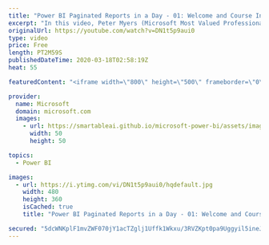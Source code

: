 ```yaml
---
title: "Power BI Paginated Reports in a Day - 01: Welcome and Course Introduction"
excerpt: "In this video, Peter Myers (Microsoft Most Valued Professional - Data Platform, and course developer), Chris Finlan (Principal Program Manager), and special guest Paginated Report Bear (Course Morale Manager) welcome and introduce you to the course, its outline and the course demo scenario.  The Power"
originalUrl: https://youtube.com/watch?v=DN1t5p9aui0
type: video
price: Free
length: PT2M59S
publishedDateTime: 2020-03-18T02:58:19Z
heat: 55

featuredContent: "<iframe width=\"800\" height=\"500\" frameborder=\"0\" src=\"https://www.youtube.com/embed/DN1t5p9aui0\" allow=\"accelerometer; autoplay; encrypted-media; gyroscope; picture-in-picture\" allowfullscreen></iframe>"

provider:
  name: Microsoft
  domain: microsoft.com
  images:
    - url: https://smartableai.github.io/microsoft-power-bi/assets/images/organizations/microsoft.com-50x50.jpg
      width: 50
      height: 50

topics:
  - Power BI

images:
  - url: https://i.ytimg.com/vi/DN1t5p9aui0/hqdefault.jpg
    width: 480
    height: 360
    isCached: true
    title: "Power BI Paginated Reports in a Day - 01: Welcome and Course Introduction"

secured: "5dcWNKplF1mvZWF070jY1acTZglj1Uffk1Wkxu/3RVZKpt0pa9Uggyil5ineJ1kB7kIZ62z44Q2WLeiC/N3vFjCh1ibF+QhRJnQA7rs2hjGKJYlO9X3ETj7lnqZ3IUojuJHbZGPkLC1G0ZaqF3tF/IH08+6bYZIadwDevDyEWynP1Oo6J0pbc9hGCX2DExwQwF/XS9pDuL+fIVSsyraEX55M4+m4dGWBJ0ETe+3+bIezVwl2erB0+SDFb+ykfOmOrUvwsJnwvmSiFRlNvRJXoi1Pd0j3Xwquy2gBZJbIA+SRG2SeX/aY0r9qaVcBoaXn8IgR9xA++UOXT3g0PhOtOrPtq5UFThy6kw0bJp8isg0zGW1PyeaRMmMfdzQGdt7t+ZAPiGAKTujqQYLHwMfyCKulWbYQm4ZAulGkoCtXmGc=;GdkcD/1aUAgm5XaWBfLbBw=="
---
```


